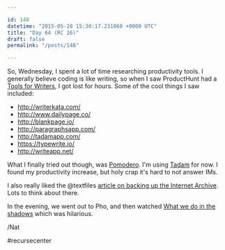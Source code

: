 ```yaml
---

id: 148
datetime: "2015-05-28 15:30:17.231068 +0000 UTC"
title: "Day 64 (RC 26)"
draft: false
permalink: "/posts/148"

---
```


So, Wednesday, I spent a lot of time researching productivity tools. I generally believe coding is like writing, so when I saw ProductHunt had a [Tools for Writers](https://www.producthunt.com/e/tools-for-writers), I got lost for hours. Some of the cool things I saw included:

 - http://writerkata.com/
 - http://www.dailypage.co/
 - http://blankpage.io/
 - http://paragraphsapp.com/
 - http://tadamapp.com/
 - https://typewrite.io/
 - http://writeapp.net/

What I finally tried out though, was [Pomodero](https://en.wikipedia.org/wiki/Pomodoro_Technique). I'm using [Tadam](http://tadamapp.com/) for now. I found my productivity increase, but holy crap it's hard to not answer IMs. 

I also really liked the @textfiles [article on backing up the Internet Archive](http://ascii.textfiles.com/archives/4636). Lots to think about there.

In the evening, we went out to Pho, and then watched [What we do in the shadows](https://en.wikipedia.org/wiki/What_We_Do_in_the_Shadows) which was hilarious.

/Nat

#recursecenter
